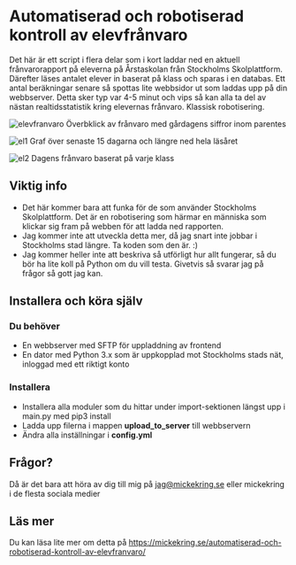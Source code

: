 # Automatiserad och robotiserad kontroll av elevfrånvaro

Det här är ett script i flera delar som i kort laddar ned en aktuell frånvarorapport på eleverna på Årstaskolan från Stockholms Skolplattform. Därefter läses antalet elever in baserat på klass och sparas i en databas. Ett antal beräkningar senare så spottas lite webbsidor ut som laddas upp på din webbserver. Detta sker typ var 4-5 minut och vips så kan alla ta del av nästan realtidsstatistik kring elevernas frånvaro. Klassisk robotisering.

![elevfranvaro](https://user-images.githubusercontent.com/10948066/209207846-3c4c4176-9447-4187-88d8-3d86dbcece59.jpg)
Överbklick av frånvaro med gårdagens siffror inom parentes

![el1](https://user-images.githubusercontent.com/10948066/209207936-4d1d47ac-2ae7-4109-b454-d89c22660faf.jpg)
Graf över senaste 15 dagarna och längre ned hela läsåret

![el2](https://user-images.githubusercontent.com/10948066/209207976-e41514b2-321e-4076-b8c2-13029039c07c.jpg)
Dagens frånvaro baserat på varje klass

## Viktig info

* Det här kommer bara att funka för de som använder Stockholms Skolplattform. Det är en robotisering som härmar en människa som klickar sig fram på webben för att ladda ned rapporten.
* Jag kommer inte att utveckla detta mer, då jag snart inte jobbar i Stockholms stad längre. Ta koden som den är. :)<br />
* Jag kommer heller inte att beskriva så utförligt hur allt fungerar, så du bör ha lite koll på Python om du vill testa. Givetvis så svarar jag på frågor så gott jag kan.

## Installera och köra själv

### Du behöver
* En webbserver med SFTP för uppladdning av frontend
* En dator med Python 3.x som är uppkopplad mot Stockholms stads nät, inloggad med ett riktigt konto

### Installera
* Installera alla moduler som du hittar under import-sektionen längst upp i main.py med pip3 install
* Ladda upp filerna i mappen __upload_to_server__ till webbservern
* Ändra alla inställningar i __config.yml__

## Frågor?
Då är det bara att höra av dig till mig på jag@mickekring.se eller mickekring i de flesta sociala medier

## Läs mer
Du kan läsa lite mer om detta på https://mickekring.se/automatiserad-och-robotiserad-kontroll-av-elevfranvaro/
